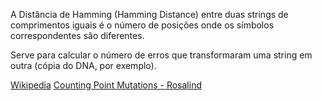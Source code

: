 A Distância de Hamming (Hamming Distance) entre duas strings de comprimentos iguais é o número de posições onde os símbolos correspondentes são diferentes.

Serve para calcular o número de erros que transformaram uma string em outra (cópia do DNA, por exemplo).

[Wikipedia](https://en.wikipedia.org/wiki/Hamming_distance)
[Counting Point Mutations - Rosalind](http://rosalind.info/problems/hamm/)
